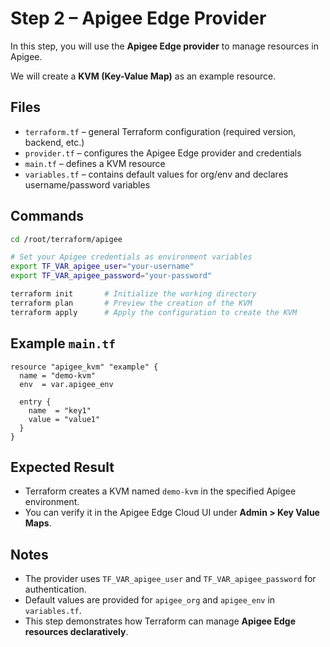 # Step 2 – Apigee Edge Provider

In this step, you will use the **Apigee Edge provider** to manage resources in Apigee.

We will create a **KVM (Key-Value Map)** as an example resource.

## Files

- `terraform.tf` – general Terraform configuration (required version, backend, etc.)
- `provider.tf` – configures the Apigee Edge provider and credentials
- `main.tf` – defines a KVM resource
- `variables.tf` – contains default values for org/env and declares username/password variables

## Commands

```bash
cd /root/terraform/apigee

# Set your Apigee credentials as environment variables
export TF_VAR_apigee_user="your-username"
export TF_VAR_apigee_password="your-password"

terraform init       # Initialize the working directory
terraform plan       # Preview the creation of the KVM
terraform apply      # Apply the configuration to create the KVM
```

## Example `main.tf`

```hcl
resource "apigee_kvm" "example" {
  name = "demo-kvm"
  env  = var.apigee_env

  entry {
    name  = "key1"
    value = "value1"
  }
}
```

## Expected Result

- Terraform creates a KVM named `demo-kvm` in the specified Apigee environment.  
- You can verify it in the Apigee Edge Cloud UI under **Admin > Key Value Maps**.

## Notes

- The provider uses `TF_VAR_apigee_user` and `TF_VAR_apigee_password` for authentication.  
- Default values are provided for `apigee_org` and `apigee_env` in `variables.tf`.
- This step demonstrates how Terraform can manage **Apigee Edge resources declaratively**.
